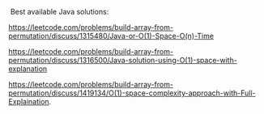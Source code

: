 ​
Best available Java solutions:

https://leetcode.com/problems/build-array-from-permutation/discuss/1315480/Java-or-O(1)-Space-O(n)-Time

https://leetcode.com/problems/build-array-from-permutation/discuss/1316500/Java-solution-using-O(1)-space-with-explanation

https://leetcode.com/problems/build-array-from-permutation/discuss/1419134/O(1)-space-complexity-approach-with-Full-Explaination.

